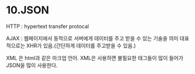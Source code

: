 # 10.JSON

HTTP : hypertext transfer protocal

AJAX : 웹페이지에서 동적으로 서버에게 데이터를 주고 받을 수 있는 기술을 의미 대표적으로는 XHR가 있음.\(간단하게 데이터를 주고받을 수 있음.\)

XML 은 html과 같은 마크업 언어. XML은 사용하면 불필요한 태그들이 많이 들어가 JSON을 많이 사용한다.

